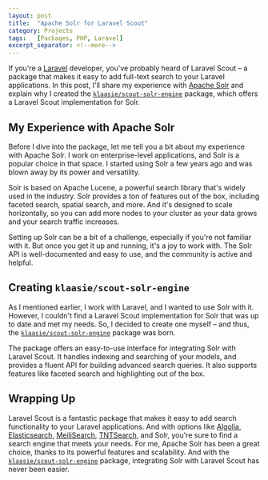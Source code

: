 ---
layout: post
title:  "Apache Solr for Laravel Scout"
category: Projects
tags:   [Packages, PHP, Laravel]
excerpt_separator: <!--more-->
---

If you're a [Laravel](https://laravel.com/) developer, you've probably heard of Laravel Scout – a package that makes it easy to add full-text search to your Laravel applications. In this post, I'll share my experience with [Apache Solr](https://lucene.apache.org/solr/) and explain why I created the [`klaasie/scout-solr-engine`](https://github.com/klaasie/scout-solr-engine) package, which offers a Laravel Scout implementation for Solr.

My Experience with Apache Solr
------------------------------

Before I dive into the package, let me tell you a bit about my experience with Apache Solr. I work on enterprise-level applications, and Solr is a popular choice in that space. I started using Solr a few years ago and was blown away by its power and versatility.

Solr is based on Apache Lucene, a powerful search library that's widely used in the industry. Solr provides a ton of features out of the box, including faceted search, spatial search, and more. And it's designed to scale horizontally, so you can add more nodes to your cluster as your data grows and your search traffic increases.

Setting up Solr can be a bit of a challenge, especially if you're not familiar with it. But once you get it up and running, it's a joy to work with. The Solr API is well-documented and easy to use, and the community is active and helpful.

Creating `klaasie/scout-solr-engine`
------------------------------------

As I mentioned earlier, I work with Laravel, and I wanted to use Solr with it. However, I couldn't find a Laravel Scout implementation for Solr that was up to date and met my needs. So, I decided to create one myself – and thus, the [`klaasie/scout-solr-engine`](https://github.com/klaasie/scout-solr-engine) package was born.

The package offers an easy-to-use interface for integrating Solr with Laravel Scout. It handles indexing and searching of your models, and provides a fluent API for building advanced search queries. It also supports features like faceted search and highlighting out of the box.

Wrapping Up
-----------

Laravel Scout is a fantastic package that makes it easy to add search functionality to your Laravel applications. And with options like [Algolia](https://www.algolia.com/), [Elasticsearch](https://www.elastic.co/), [MeiliSearch](https://www.meilisearch.com/), [TNTSearch](https://github.com/teamtnt/laravel-scout-tntsearch-driver), and Solr, you're sure to find a search engine that meets your needs. For me, Apache Solr has been a great choice, thanks to its powerful features and scalability. And with the [`klaasie/scout-solr-engine`](https://github.com/klaasie/scout-solr-engine) package, integrating Solr with Laravel Scout has never been easier.